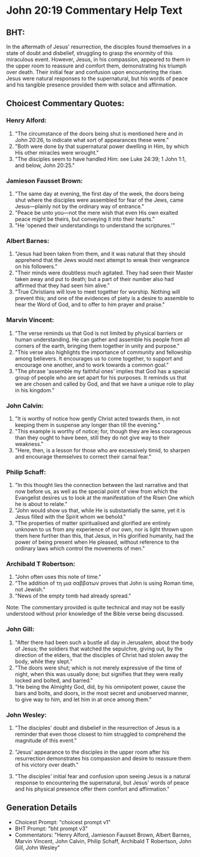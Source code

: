 # John 20:19 Commentary Help Text

## BHT:
In the aftermath of Jesus' resurrection, the disciples found themselves in a state of doubt and disbelief, struggling to grasp the enormity of this miraculous event. However, Jesus, in his compassion, appeared to them in the upper room to reassure and comfort them, demonstrating his triumph over death. Their initial fear and confusion upon encountering the risen Jesus were natural responses to the supernatural, but his words of peace and his tangible presence provided them with solace and affirmation.

## Choicest Commentary Quotes:
### Henry Alford:
1. "The circumstance of the doors being shut is mentioned here and in John 20:26, to indicate what sort of appearances these were."
2. "Both were done by that supernatural power dwelling in Him, by which His other miracles were wrought."
3. "The disciples seem to have handled Him: see Luke 24:39; 1 John 1:1, and below, John 20:25."

### Jamieson Fausset Brown:
1. "The same day at evening, the first day of the week, the doors being shut where the disciples were assembled for fear of the Jews, came Jesus—plainly not by the ordinary way of entrance." 
2. "Peace be unto you—not the mere wish that even His own exalted peace might be theirs, but conveying it into their hearts."
3. "He 'opened their understandings to understand the scriptures.'"

### Albert Barnes:
1. "Jesus had been taken from them, and it was natural that they should apprehend that the Jews would next attempt to wreak their vengeance on his followers."
2. "Their minds were doubtless much agitated. They had seen their Master taken away and put to death; but a part of their number also had affirmed that they had seen him alive."
3. "True Christians will love to meet together for worship. Nothing will prevent this; and one of the evidences of piety is a desire to assemble to hear the Word of God, and to offer to him prayer and praise."

### Marvin Vincent:
1. "The verse reminds us that God is not limited by physical barriers or human understanding. He can gather and assemble his people from all corners of the earth, bringing them together in unity and purpose."
2. "This verse also highlights the importance of community and fellowship among believers. It encourages us to come together, to support and encourage one another, and to work towards a common goal."
3. "The phrase 'assemble my faithful ones' implies that God has a special group of people who are set apart for his purposes. It reminds us that we are chosen and called by God, and that we have a unique role to play in his kingdom."

### John Calvin:
1. "It is worthy of notice how gently Christ acted towards them, in not keeping them in suspense any longer than till the evening."
2. "This example is worthy of notice; for, though they are less courageous than they ought to have been, still they do not give way to their weakness."
3. "Here, then, is a lesson for those who are excessively timid, to sharpen and encourage themselves to correct their carnal fear."

### Philip Schaff:
1. "In this thought lies the connection between the last narrative and that now before us, as well as the special point of view from which the Evangelist desires us to look at the manifestation of the Risen One which he is about to relate."
2. "John would show us that, while He is substantially the same, yet it is Jesus filled with the Spirit whom we behold."
3. "The properties of matter spiritualised and glorified are entirely unknown to us from any experience of our own, nor is light thrown upon them here further than this, that Jesus, in His glorified humanity, had the power of being present when He pleased, without reference to the ordinary laws which control the movements of men."

### Archibald T Robertson:
1. "John often uses this note of time."
2. "The addition of τη μια σαββατων proves that John is using Roman time, not Jewish."
3. "News of the empty tomb had already spread."

Note: The commentary provided is quite technical and may not be easily understood without prior knowledge of the Bible verse being discussed.

### John Gill:
1. "After there had been such a bustle all day in Jerusalem, about the body of Jesus; the soldiers that watched the sepulchre, giving out, by the direction of the elders, that the disciples of Christ had stolen away the body, while they slept." 
2. "The doors were shut; which is not merely expressive of the time of night, when this was usually done; but signifies that they were really locked and bolted, and barred."
3. "He being the Almighty God, did, by his omnipotent power, cause the bars and bolts, and doors, in the most secret and unobserved manner, to give way to him, and let him in at once among them."

### John Wesley:
1. "The disciples' doubt and disbelief in the resurrection of Jesus is a reminder that even those closest to him struggled to comprehend the magnitude of this event." 

2. "Jesus' appearance to the disciples in the upper room after his resurrection demonstrates his compassion and desire to reassure them of his victory over death." 

3. "The disciples' initial fear and confusion upon seeing Jesus is a natural response to encountering the supernatural, but Jesus' words of peace and his physical presence offer them comfort and affirmation."


## Generation Details
- Choicest Prompt: "choicest prompt v1"
- BHT Prompt: "bht prompt v3"
- Commentators: "Henry Alford, Jamieson Fausset Brown, Albert Barnes, Marvin Vincent, John Calvin, Philip Schaff, Archibald T Robertson, John Gill, John Wesley"
